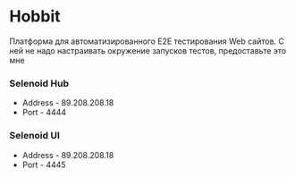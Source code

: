 # Hobbit
Платформа для автоматизированного E2E тестирования Web сайтов. С ней не надо настраивать окружение запусков тестов, предоставьте это мне

### Selenoid Hub
* Address - 89.208.208.18
* Port - 4444

### Selenoid UI
* Address - 89.208.208.18
* Port - 4445
